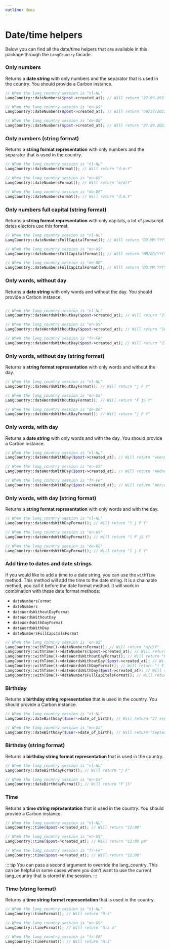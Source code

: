```yaml
---
outline: deep
---
```


# Date/time helpers

Below you can find all the date/time helpers that are available in this package through the `LangCountry` facade.

### Only numbers

Returns a **date string** with only numbers and the separator that is used in the country.
You should provide a Carbon instance.

```php
// When the lang_country session is "nl-NL"
LangCountry::dateNumbers($post->created_at); // Will return "27-09-2023"

// When the lang_country session is "en-US"
LangCountry::dateNumbers($post->created_at); // Will return "09/27/2023"

// When the lang_country session is "de-DE"
LangCountry::dateNumbers($post->created_at); // Will return "27.09.2023"
```

### Only numbers (string format)

Returns a **string format representation** with only numbers and the separator that is used in the
country.

```php
// When the lang_country session is "nl-NL"
LangCountry::dateNumbersFormat(); // Will return "d-m-Y"

// When the lang_country session is "en-US"
LangCountry::dateNumbersFormat(); // Will return "m/d/Y"

// When the lang_country session is "de-DE"
LangCountry::dateNumbersFormat(); // Will return "d.m.Y"
```

### Only numbers full capital (string format)

Returns a **string format representation** with only capitals, a lot of javascript dates electors use this format.

```php
// When the lang_country session is "nl-NL"
LangCountry::dateNumbersFullCapitalFormat(); // Will return "DD-MM-YYYY"

// When the lang_country session is "en-US"
LangCountry::dateNumbersFullCapitalFormat(); // Will return "MM/DD/YYYY"

// When the lang_country session is "de-DE"
LangCountry::dateNumbersFullCapitalFormat(); // Will return "DD.MM.YYYY"
```

### Only words, without day

Returns a **date string** with only words and without the day.
You should provide a Carbon instance.

```php

// When the lang_country session is "nl-NL"
LangCountry::dateWordsWithoutDay($post->created_at); // Will return "27 september 2023"

// When the lang_country session is "en-US"
LangCountry::dateWordsWithoutDay($post->created_at); // Will return "September 27th 2023"

// When the lang_country session is "fr-FR"
LangCountry::dateWordsWithoutDay($post->created_at); // Will return "27 septembre 2023"
```

### Only words, without day (string format)

Returns a **string format representation** with only words and without the day.

```php
// When the lang_country session is "nl-NL"
LangCountry::dateWordsWithoutDayFormat(); // Will return "j F Y"

// When the lang_country session is "en-US"
LangCountry::dateWordsWithoutDayFormat(); // Will return "F jS Y"

// When the lang_country session is "de-DE"
LangCountry::dateWordsWithoutDayFormat(); // Will return "j F Y"
```

### Only words, with day

Returns a **date string** with only words and with the day.
You should provide a Carbon instance.

```php
// When the lang_country session is "nl-NL"
LangCountry::dateWordsWithDay($post->created_at); // Will return "woensdag 27 september 2023"

// When the lang_country session is "en-US"
LangCountry::dateWordsWithDay($post->created_at); // Will return "Wednesday September 27th 2023"

// When the lang_country session is "fr-FR"
LangCountry::dateWordsWithDay($post->created_at); // Will return "mercredi 27 septembre 2023"
```

### Only words, with day (string format)

Returns a **string format representation** with only words and with the day.

```php
// When the lang_country session is "nl-NL"
LangCountry::dateWordsWithDayFormat(); // Will return "l j F Y"

// When the lang_country session is "en-US"
LangCountry::dateWordsWithDayFormat(); // Will return "l F jS Y"

// When the lang_country session is "de-DE"
LangCountry::dateWordsWithDayFormat(); // Will return "l j F Y"
```

### Add time to dates and date strings

If you would like to add a time to a date string, you can use the `withTime` method. This method will add the time to
the date string. It is a chainable method, you call it before the date format method. It will work in combination with
these date format methods:

* `dateNumbersFormat`
* `dateNumbers`
* `dateWordsWithoutDayFormat`
* `dateWordsWithoutDay`
* `dateWordsWithDayFormat`
* `dateWordsWithDay`
* `dateNumbersFullCapitalsFormat`

```php
// When the lang_country session is 'en-US'
LangCountry::withTime()->dateNumbersFormat(); // Will return "m/d/Y"
LangCountry::withTime()->dateNumbers($post->created_at); // Will return "09/27/2023 01:05 pm"
LangCountry::withTime()->dateWordsWithoutDayFormat(); // Will return "F jS Y h:i a"
LangCountry::withTime()->dateWordsWithoutDay($post->created_at); // Will return "September 27th 2023 01:05 pm"
LangCountry::withTime()->dateWordsWithDayFormat(); // Will return "l F jS Y h:i a"
LangCountry::withTime()->dateWordsWithDay($post->created_at); // Will return "Wednesday September 27th 2023 01:05 pm"
LangCountry::withTime()->dateNumbersFullCapitalsFormat(); // Will return "MM/DD/YYYY h:i a"
```

### Birthday

Returns a **birthday string representation** that is used in the country.
You should provide a Carbon instance.

```php
// When the lang_country session is "nl-NL"
LangCountry::dateBirthday($user->date_of_birth); // Will return "27 september"

// When the lang_country session is "en-US"
LangCountry::dateBirthday($user->date_of_birth); // Will return "September 27th"
```

### Birthday (string format)

Returns a **birthday string format representation** that is used in the country.

```php
// When the lang_country session is "nl-NL"
LangCountry::dateBirthdayFormat(); // Will return "j F"

// When the lang_country session is "en-US"
LangCountry::dateBirthdayFormat(); // Will return "F jS"
```

### Time

Returns a **time string representation** that is used in the country.
You should provide a Carbon instance.

```php
// When the lang_country session is "nl-NL"
LangCountry::time($post->created_at); // Will return "12:00"

// When the lang_country session is "en-US"
LangCountry::time($post->created_at); // Will return "12:00 pm"

// When the lang_country session is "fr-FR"
LangCountry::time($post->created_at); // Will return "12:00"
```

::: tip
You can pass a second argument to override the lang_country. This can be helpful in some cases where you don't want to
use the current lang_country that is stored in the session.
:::

### Time (string format)

Returns a **time string format representation** that is used in the country.

```php
// When the lang_country session is "nl-NL"
LangCountry::timeFormat(); // Will return "H:i"

// When the lang_country session is "en-US"
LangCountry::timeFormat(); // Will return "h:i a"

// When the lang_country session is "fr-FR"
LangCountry::timeFormat(); // Will return "H:i"
```
